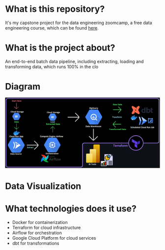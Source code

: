 # What is this repository?
It's my capstone project for the data engineering zoomcamp, a free data engineering course, which can be found [here](https://github.com/DataTalksClub/data-engineering-zoomcamp).
# What is the project about?
An end-to-end batch data pipeline, including extracting, loading and transforming data, which runs 100% in the clo

# Diagram
![Diagram](https://github.com/iur-y/DEZoomcamp-Project/blob/main/images/Diagram.png?raw=true)

# Data Visualization

# What technologies does it use?
- Docker for containerization
- Terraform for cloud infrastructure
- Airflow for orchestration
- Google Cloud Platform for cloud services
- dbt for transformations